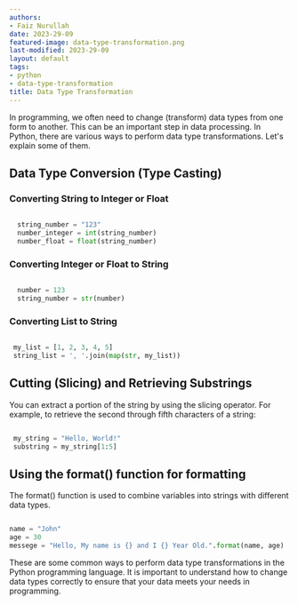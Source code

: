 ```yaml
---
authors:
- Faiz Nurullah
date: 2023-29-09
featured-image: data-type-transformation.png
last-modified: 2023-29-09
layout: default
tags:
- python
- data-type-transformation
title: Data Type Transformation
---
```


In programming, we often need to change (transform) data types from one form to another. This can be an important step in data processing. In Python, there are various ways to perform data type transformations. Let's explain some of them.

## Data Type Conversion (Type Casting)

  ### Converting String to Integer or Float

  ```python

    string_number = "123"
    number_integer = int(string_number) 
    number_float = float(string_number)  

  ```

  ### Converting Integer or Float to String

 ```python

   number = 123
   string_number = str(number) 

  ```

  ### Converting List to String

 ```python

  my_list = [1, 2, 3, 4, 5]
  string_list = ', '.join(map(str, my_list)) 

  ```

## Cutting (Slicing) and Retrieving Substrings

You can extract a portion of the string by using the slicing operator. For example, to retrieve the second through fifth characters of a string:

 ```python

  my_string = "Hello, World!"
  substring = my_string[1:5]

  ```

## Using the format() function for formatting

The format() function is used to combine variables into strings with different data types.

 ```python

 name = "John"
 age = 30
 messege = "Hello, My name is {} and I {} Year Old.".format(name, age)

  ```

These are some common ways to perform data type transformations in the Python programming language. It is important to understand how to change data types correctly to ensure that your data meets your needs in programming.